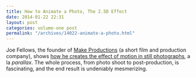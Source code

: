 ```yaml
---
title: How to Animate a Photo, The 2.5D Effect
date: 2014-01-22 22:31
layout: post
categories: volume-one post
permalink: "/archives/14022-animate-a-photo.html"
---
```



Joe Fellows, the founder of [Make Productions](http://www.makeproductions.co.uk) (a short film and production company), shows [how he creates the effect of motion in still photographs](http://vimeo.com/79329423), a la _parallax_. The whole process, from photo shoot to post-production, is fascinating, and the end result is undeniably mesmerizing. 
